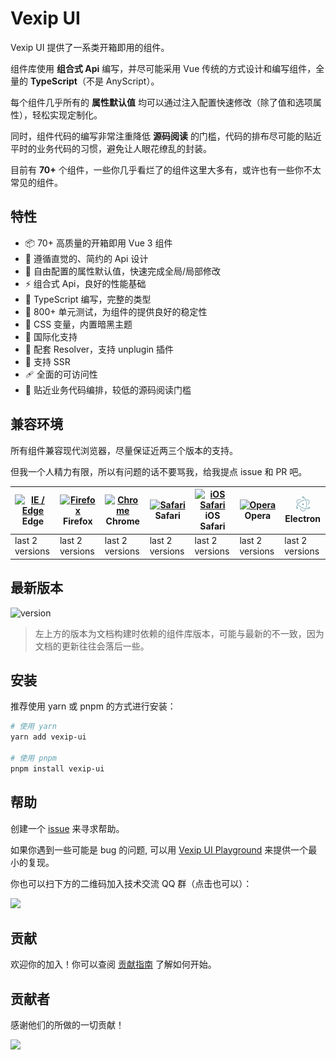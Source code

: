# Vexip UI

Vexip UI 提供了一系类开箱即用的组件。

组件库使用 **组合式 Api** 编写，并尽可能采用 Vue 传统的方式设计和编写组件，全量的 **TypeScript**（不是 AnyScript）。

每个组件几乎所有的 **属性默认值** 均可以通过注入配置快速修改（除了值和选项属性），轻松实现定制化。

同时，组件代码的编写非常注重降低 **源码阅读** 的门槛，代码的排布尽可能的贴近平时的业务代码的习惯，避免让人眼花缭乱的封装。

目前有 **70+** 个组件，一些你几乎看烂了的组件这里大多有，或许也有一些你不太常见的组件。

## 特性

- 📦 70+ 高质量的开箱即用 Vue 3 组件
- 📐 遵循直觉的、简约的 Api 设计
- 🔧 自由配置的属性默认值，快速完成全局/局部修改
- ⚡ 组合式 Api，良好的性能基础
- 🔨 TypeScript 编写，完整的类型
- 💪 800+ 单元测试，为组件的提供良好的稳定性
- 🎨 CSS 变量，内置暗黑主题
- 🚩 国际化支持
- 🛫 配套 Resolver，支持 unplugin 插件
- 🚤 支持 SSR
- 🩹 全面的可访问性
- 👀 贴近业务代码编排，较低的源码阅读门槛

## 兼容环境

所有组件兼容现代浏览器，尽量保证近两三个版本的支持。

但我一个人精力有限，所以有问题的话不要骂我，给我提点 issue 和 PR 吧。

| [<img src="https://raw.githubusercontent.com/alrra/browser-logos/master/src/edge/edge_48x48.png" alt="IE / Edge" width="24" height="24" />](http://godban.github.io/browsers-support-badges/)<br/>Edge | [<img src="https://raw.githubusercontent.com/alrra/browser-logos/master/src/firefox/firefox_48x48.png" alt="Firefox" width="24" height="24" />](http://godban.github.io/browsers-support-badges/)<br/>Firefox | [<img src="https://raw.githubusercontent.com/alrra/browser-logos/master/src/chrome/chrome_48x48.png" alt="Chrome" width="24" height="24" />](http://godban.github.io/browsers-support-badges/)<br/>Chrome | [<img src="https://raw.githubusercontent.com/alrra/browser-logos/master/src/safari/safari_48x48.png" alt="Safari" width="24" height="24" />](http://godban.github.io/browsers-support-badges/)<br/>Safari | [<img src="https://raw.githubusercontent.com/alrra/browser-logos/master/src/safari-ios/safari-ios_48x48.png" alt="iOS Safari" width="24" height="24" />](http://godban.github.io/browsers-support-badges/)<br/>iOS Safari | [<img src="https://raw.githubusercontent.com/alrra/browser-logos/master/src/opera/opera_48x48.png" alt="Opera" width="24" height="24" />](http://godban.github.io/browsers-support-badges/)<br/>Opera | [<img src="https://raw.githubusercontent.com/alrra/browser-logos/master/src/electron/electron_48x48.png" alt="Electron" width="24" height="24" />](http://godban.github.io/browsers-support-badges/)<br/>Electron |
| ------------------------------------------------------------------------------------------------------------------------------------------------------------------------------------------------------ | ------------------------------------------------------------------------------------------------------------------------------------------------------------------------------------------------------------- | --------------------------------------------------------------------------------------------------------------------------------------------------------------------------------------------------------- | --------------------------------------------------------------------------------------------------------------------------------------------------------------------------------------------------------- | ------------------------------------------------------------------------------------------------------------------------------------------------------------------------------------------------------------------------- | ----------------------------------------------------------------------------------------------------------------------------------------------------------------------------------------------------- | ----------------------------------------------------------------------------------------------------------------------------------------------------------------------------------------------------------------- |
| last 2 versions                                                                                                                                                                                        | last 2 versions                                                                                                                                                                                               | last 2 versions                                                                                                                                                                                           | last 2 versions                                                                                                                                                                                           | last 2 versions                                                                                                                                                                                                           | last 2 versions                                                                                                                                                                                       | last 2 versions                                                                                                                                                                                                   |

## 最新版本

![version](https://img.shields.io/github/package-json/v/vexip-ui/vexip-ui)

> 左上方的版本为文档构建时依赖的组件库版本，可能与最新的不一致，因为文档的更新往往会落后一些。

## 安装

推荐使用 yarn 或 pnpm 的方式进行安装：

```sh
# 使用 yarn
yarn add vexip-ui

# 使用 pnpm
pnpm install vexip-ui
```

## 帮助

创建一个 [issue](https://github.com/vexip-ui/vexip-ui/issues) 来寻求帮助。

如果你遇到一些可能是 bug 的问题, 可以用 [Vexip UI Playground](https://playground.vexipui.com/) 来提供一个最小的复现。

你也可以扫下方的二维码加入技术交流 QQ 群（点击也可以）：

<a href="https://jq.qq.com/?_wv=1027&k=5KlA84xG" target="_blank">
  <img
    src="/vexip-ui-group-qrcode.png"
    style="width: 240px;"
  />
</a>

## 贡献

欢迎你的加入！你可以查阅 [贡献指南](https://github.com/vexip-ui/vexip-ui/blob/main/CONTRIBUTING.md) 了解如何开始。

## 贡献者

感谢他们的所做的一切贡献！

<a href="https://github.com/vexip-ui/vexip-ui/graphs/contributors">
  <img src="https://contrib.rocks/image?repo=vexip-ui/vexip-ui" />
</a>
